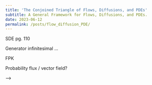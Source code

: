 ```yaml
---
title: 'The Conjoined Triangle of Flows, Diffusions, and PDEs'
subtitle: A General Framework for Flows, Diffusions, and PDEs.
date: 2023-06-12
permalink: /posts/flow_diffusion_PDE/
---
```


SDE pg. 110


Generator infinitesimal ... 

FPK

Probability flux / vector field? 





<!-- 


  {% cite stochastic_process_applications %}

  <!-- {% cite Variational_score_matching %}

  {% cite Albergo_unified_framework %}

  {% cite score_sde %} --> -->
